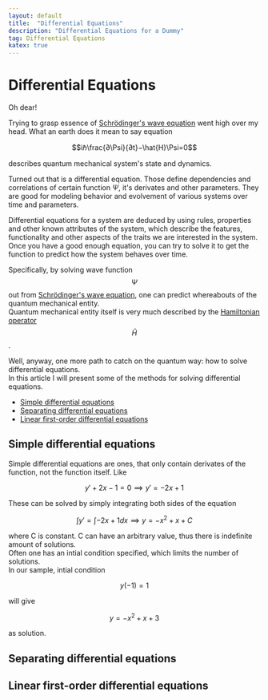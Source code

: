 ```yaml
---
layout: default
title:  "Differential Equations"
description: "Differential Equations for a Dummy"
tag: Differential Equations
katex: true
---
```


# Differential Equations

Oh dear!  

Trying to grasp essence of  [Schrödinger's wave equation](../../../2024/02/07/schrodingers-equation) went high over my head. What an earth does it mean to say equation

$$iℏ\frac{∂\Psi}{∂t}−\hat{H}\Psi=0$$  

describes quantum mechanical system's state and dynamics.

Turned out that is a differential equation. Those define dependencies and correlations of certain function $\Psi$, it's derivates and other parameters. They are good for modeling behavior and evolvement of various systems over time and parameters. 
 
Differential equations for a system are deduced by using rules, properties and other known attributes of the system, which describe the features, functionality and other aspects of the traits we are interested in the system.  
Once you have a good enough equation, you can try to solve it to get the function to predict how the system behaves over time.

Specifically, by solving wave function $$\Psi$$ out from [Schrödinger's wave equation](../../../2024/02/07/schrodingers-equation), one can predict whereabouts of the quantum mechanical entity.  
Quantum mechanical entity itself is very much described by the [Hamiltonian operator](../../../2024/02/07/schrodingers-equation#hamiltonian) $$\hat{H}$$.

Well, anyway, one more path to catch on the quantum way: how to solve differential equations.  
In this article I will present some of the methods for solving differential equations.

- [Simple differential equations](#simple-differential-equations)
- [Separating differential equations](#separating-differential-equations)
- [Linear first-order differential equations](#separating-differential-equations)


## Simple differential equations
Simple differential equations are ones, that only contain derivates of the function, not the function itself. Like 


$$y'+2x-1 = 0 \implies y'=-2x+1$$

These can be solved by simply integrating both sides of the equation

$$\int y' = \int -2x+1dx \implies y = -x^2 + x +C$$

where C is constant.  C can have an arbitrary value, thus there is indefinite amount of solutions.  
Often one has an intial condition specified, which limits the number of solutions.  
In our sample, intial condition

$$y(-1) = 1$$

will give

$$y = -x^2 + x +3$$

as solution.


## Separating differential equations

## Linear first-order differential equations